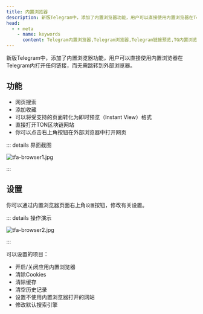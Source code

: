 ```yaml
---
title: 内置浏览器
description: 新版Telegram中，添加了内置浏览器功能，用户可以直接使用内置浏览器在Telegram内打开任何链接，而无需跳转到外部浏览器。
head:
  - - meta
    - name: keywords
      content: Telegram内置浏览器,Telegram浏览器,Telegram链接预览,TG内置浏览器,TG浏览器,TG链接预览,电报内置浏览器,电报浏览器,电报链接预览
---
```


新版Telegram中，添加了内置浏览器功能，用户可以直接使用内置浏览器在Telegram内打开任何链接，而无需跳转到外部浏览器。

## 功能

- 网页搜索
- 添加收藏
- 可以将受支持的页面转化为即时预览（Instant View）格式
- 直接打开TON区块链网站
- 你可以点击右上角按钮在外部浏览器中打开网页

::: details 界面截图

![tfa-browser1.jpg](https://cdn.jsdelivr.net/gh/tgwiki//images/tfa/browser1.jpg)

:::

## 设置

你可以通过内置浏览器页面右上角`设置`按钮，修改有关设置。

::: details 操作演示

![tfa-browser2.jpg](https://cdn.jsdelivr.net/gh/tgwiki//images/tfa/browser2.jpg)

:::

可以设置的项目：

- 开启/关闭应用内置浏览器
- 清除Cookies
- 清除缓存
- 清空历史记录
- 设置不使用内置浏览器打开的网站
- 修改默认搜索引擎